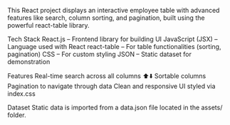 This React project displays an interactive employee table with advanced features like search, column sorting, and pagination, built using the powerful react-table library.

Tech Stack React.js – Frontend library for building UI JavaScript (JSX) – Language used with React react-table – For table functionalities (sorting, pagination) CSS – For custom styling JSON – Static dataset for demonstration

Features Real-time search across all columns ⬆️⬇️ Sortable columns Pagination to navigate through data Clean and responsive UI styled via index.css

Dataset Static data is imported from a data.json file located in the assets/ folder.
